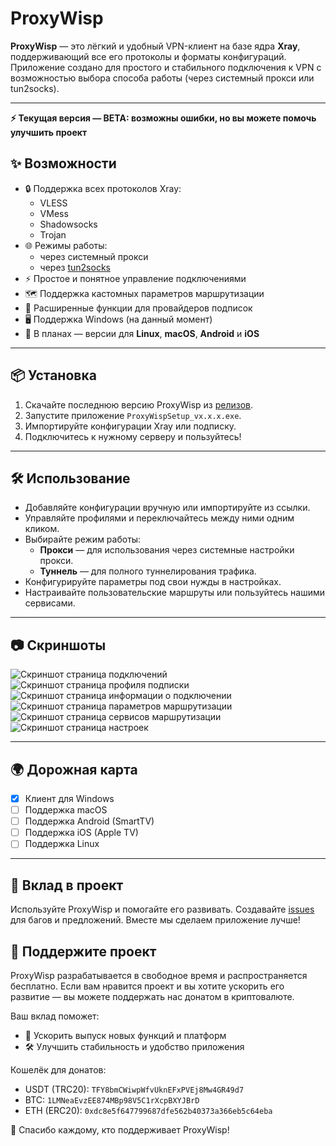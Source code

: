 # ProxyWisp

**ProxyWisp** — это лёгкий и удобный VPN-клиент на базе ядра **Xray**, поддерживающий все его протоколы и форматы конфигураций.  
Приложение создано для простого и стабильного подключения к VPN с возможностью выбора способа работы (через системный прокси или tun2socks).

---

**⚡ Текущая версия — BETA: возможны ошибки, но вы можете помочь улучшить проект**

## ✨ Возможности

- 🔒 Поддержка всех протоколов Xray:
  - VLESS
  - VMess
  - Shadowsocks
  - Trojan
- 🌐 Режимы работы:
  - через системный прокси
  - через [tun2socks](https://github.com/xjasonlyu/tun2socks)
- ⚡ Простое и понятное управление подключениями
- 🗺 Поддержка кастомных параметров маршрутизации
- 🌟 Расширенные функции для провайдеров подписок
- 🖥️ Поддержка Windows (на данный момент)
- 🚀 В планах — версии для **Linux**, **macOS**, **Android** и **iOS**

---

## 📦 Установка

1. Скачайте последнюю версию ProxyWisp из [релизов](https://github.com/VanyaKrotov/ProxyWisp/releases).
2. Запустите приложение `ProxyWispSetup_vx.x.x.exe`.
3. Импортируйте конфигурации Xray или подписку.
4. Подключитесь к нужному серверу и пользуйтесь!

---

## 🛠️ Использование

- Добавляйте конфигурации вручную или импортируйте из ссылки.
- Управляйте профилями и переключайтесь между ними одним кликом.
- Выбирайте режим работы:
  - **Прокси** — для использования через системные настройки прокси.
  - **Туннель** — для полного туннелирования трафика.
- Конфигурируйте параметры под свои нужды в настройках.
- Настраивайте пользовательские маршруты или пользуйтесь нашими сервисами.

---

## 📷 Скриншоты

<img src="./assets/connections.png" alt="Скриншот страница подключений" >
<img src="./assets/profile.png" alt="Скриншот страница профиля подписки" >
<img src="./assets/ip_info.png" alt="Скриншот страница информации о подключении" >
<img src="./assets/routing.png" alt="Скриншот страница параметров маршрутизации" >
<img src="./assets/routing_services.png" alt="Скриншот страница сервисов маршрутизации" >
<img src="./assets/settings.png" alt="Скриншот страница настроек" >

---

## 🌍 Дорожная карта

- [x] Клиент для Windows
- [ ] Поддержка macOS
- [ ] Поддержка Android (SmartTV)
- [ ] Поддержка iOS (Apple TV)
- [ ] Поддержка Linux

---

## 🤝 Вклад в проект

Используйте ProxyWisp и помогайте его развивать. Создавайте [issues](https://github.com/VanyaKrotov/ProxyWisp/issues) для багов и предложений. Вместе мы сделаем приложение лучше!

## 💖 Поддержите проект

ProxyWisp разрабатывается в свободное время и распространяется бесплатно.
Если вам нравится проект и вы хотите ускорить его развитие — вы можете поддержать нас донатом в криптовалюте.

Ваш вклад поможет:

- 🚀 Ускорить выпуск новых функций и платформ
- 🛠️ Улучшить стабильность и удобство приложения

Кошелёк для донатов:

- USDT (TRC20): `TFY8bmCWiwpWfvUknEFxPVEj8Mw4GR49d7`
- BTC: `1LMNeaEvzEE874MBp98V5C1rXcpBXYJBrD`
- ETH (ERC20): `0xdc8e5f647799687dfe562b40373a366eb5c64eba`

🙏 Спасибо каждому, кто поддерживает ProxyWisp!
